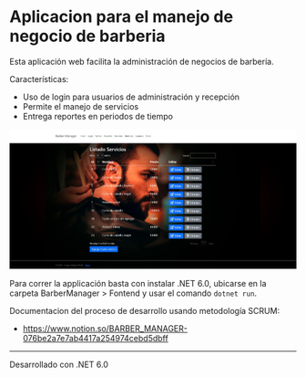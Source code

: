 # Aplicacion para el manejo de negocio de barberia
Esta aplicación web facilita la administración de negocios de barbería. 

Características:
* Uso de login para usuarios de administración y  recepción
* Permite el manejo de servicios
* Entrega reportes en periodos de tiempo

![image info](./imagenes/ejemplo1.jpg "Ejemplo de listado de servicios")

Para correr la applicación basta con instalar .NET 6.0, ubicarse en la carpeta BarberManager > Fontend y usar el comando `dotnet run`.

Documentacion del proceso de desarrollo usando metodología SCRUM:
* https://www.notion.so/BARBER_MANAGER-076be2a7e7ab4417a254974cebd5dbff
---
Desarrollado con .NET 6.0

